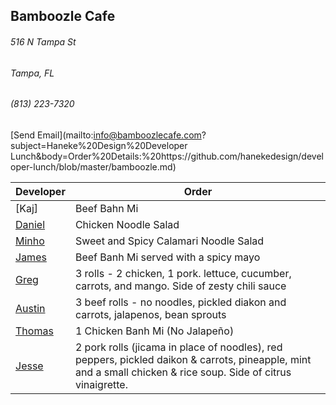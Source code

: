 ## Bamboozle Cafe
###### 516 N Tampa St
###### Tampa, FL
###### (813) 223-7320
[Send Email](mailto:info@bamboozlecafe.com?subject=Haneke%20Design%20Developer Lunch&body=Order%20Details:%20https://github.com/hanekedesign/developer-lunch/blob/master/bamboozle.md)

Developer     | Order
--------------|---------------------
[Kaj]                                               | Beef Bahn Mi
[Daniel](https://github.com/dtartaglia)           	| Chicken Noodle Salad
[Minho](https://github.com/minhochoi)               | Sweet and Spicy Calamari Noodle Salad
[James](https://github.com/jlandrum)                | Beef Banh Mi served with a spicy mayo
[Greg](https://github.com/greghochsprung)           | 3 rolls - 2 chicken, 1 pork. lettuce, cucumber, carrots, and mango. Side of zesty chili sauce
[Austin](https://github.com/austinmccarthy-haneke)  | 3 beef rolls - no noodles, pickled diakon and carrots, jalapenos, bean sprouts
[Thomas](https://github.com/ThomasKomarnicki)       | 1 Chicken Banh Mi (No Jalapeño)
[Jesse](https://github.com/jessecurry)              | 2 pork rolls (jicama in place of noodles), red peppers, pickled daikon & carrots, pineapple, mint and a small chicken & rice soup. Side of citrus vinaigrette.
